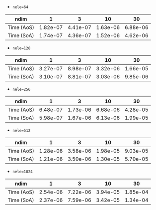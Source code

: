 * `nele=64`

|      ndim|        1|        3|       10|       30|
|----------|---------|---------|---------|---------|
|Time (AoS)| 1.82e-07| 4.41e-07| 1.63e-06| 6.88e-06|
|Time (SoA)| 1.74e-07| 4.36e-07| 1.52e-06| 4.62e-06|

* `nele=128`

|      ndim|        1|        3|       10|       30|
|----------|---------|---------|---------|---------|
|Time (AoS)| 3.27e-07| 8.98e-07| 3.32e-06| 1.66e-05|
|Time (SoA)| 3.10e-07| 8.81e-07| 3.03e-06| 9.85e-06|

* `nele=256`

|      ndim|        1|        3|       10|       30|
|----------|---------|---------|---------|---------|
|Time (AoS)| 6.48e-07| 1.73e-06| 6.68e-06| 4.28e-05|
|Time (SoA)| 5.98e-07| 1.67e-06| 6.13e-06| 1.99e-05|

* `nele=512`

|      ndim|        1|        3|       10|       30|
|----------|---------|---------|---------|---------|
|Time (AoS)| 1.28e-06| 3.58e-06| 1.98e-05| 9.03e-05|
|Time (SoA)| 1.21e-06| 3.50e-06| 1.30e-05| 5.70e-05|

* `nele=1024`

|      ndim|        1|        3|       10|       30|
|----------|---------|---------|---------|---------|
|Time (AoS)| 2.54e-06| 7.22e-06| 3.94e-05| 1.85e-04|
|Time (SoA)| 2.37e-06| 7.59e-06| 3.42e-05| 1.34e-04|

